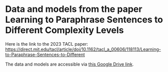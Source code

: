 # Data and models from the paper Learning to Paraphrase Sentences to Different Complexity Levels
Here is the link to the 2023 TACL paper: https://direct.mit.edu/tacl/article/doi/10.1162/tacl_a_00606/118113/Learning-to-Paraphrase-Sentences-to-Different

The data and models are accessible via [this Google Drive link](https://drive.google.com/drive/folders/1HhtVLSXK-WMvjkqBzNqaC-sdC-zgUTG2?usp=sharing). 
